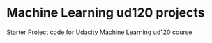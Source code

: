 Machine Learning ud120 projects
==============

Starter Project code for Udacity Machine Learning ud120 course
